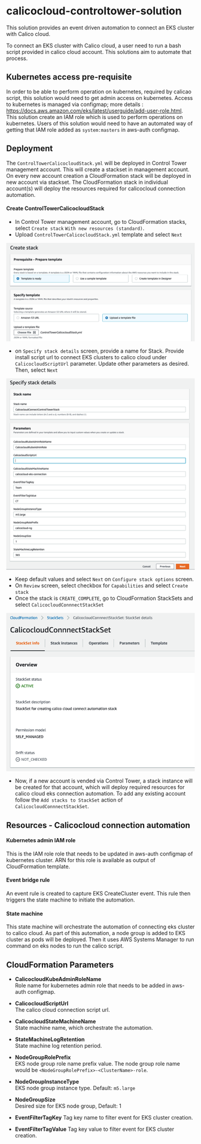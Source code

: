 # calicocloud-controltower-solution

This solution provides an event driven automation to connect an EKS cluster with Calico cloud.

To connect an EKS cluster with Calico cloud, a user need to run a bash script provided in calico cloud account. This solutions aim to automate that process.

## Kubernetes access pre-requisite
In order to be able to perform operation on kubernetes, required by calicao script, this solution would need to get admin access on kubernetes. Access to kubernetes is managed via configmap; more details : https://docs.aws.amazon.com/eks/latest/userguide/add-user-role.html.
This solution create an IAM role which is used to perform operations on kubernetes. Users of this solution would need to have an automated way of getting that IAM role added as `system:masters` in aws-auth configmap.

## Deployment
The `ControlTowerCalicocloudStack.yml` will be deployed in Control Tower management account. This will create a stackset in management account. On every new account creation a CloudFormation stack will be deployed in new account via stackset. The CloudFormation stack in individual account(s) will deploy the resources required for calicocloud connection automation.

#### Create ControlTowerCalicocloudStack
* In Control Tower management account, go to CloudFormation stacks, select `Create stack` `With new resources (standard)`.
* Upload `ControlTowerCalicocloudStack.yml` template and select `Next`   

![Create stack](./resources/imgs/1.png)

* on `Specify stack details` screen, provide a name for Stack. Provide install script url to connect EKS clusters to calico cloud under `CalicocloudScriptUrl` parameter. Update other parameters as desired. Then, select `Next`

![Create stack](./resources/imgs/2.png)

* Keep default values and select `Next` on `Configure stack options` screen.
* On `Review` screen, select checkbox for `Capabilities` and select `Create stack`
* Once the stack is `CREATE_COMPLETE`, go to CloudFormation StackSets and select `CalicocloudConnnectStackSet`

![Create stack](./resources/imgs/3.png)

* Now, if a new account is vended via Control Tower, a stack instance will be created for that account, which will deploy required resources for calico cloud eks connection automation. To add any existing account follow the `Add stacks to StackSet` action of `CalicocloudConnnectStackSet`.

## Resources - Calicocloud connection automation

#### Kubernetes admin IAM role   
This is the IAM role role that needs to be updated in aws-auth configmap of kubernetes cluster. ARN for this role is available as output of CloudFormation template.
#### Event bridge rule  
An event rule is created to capture EKS CreateCluster event. This rule then triggers the state machine to initiate the automation.
#### State machine   
This state machine will orchestrate the automation of connecting eks cluster to calico cloud. As part of this automation, a node group is added to EKS cluster as pods will be deployed. Then it uses AWS Systems Manager to run command on eks nodes to run the calico script.

## CloudFormation Parameters
* **CalicocloudKubeAdminRoleName**   
Role name for kubernetes admin role that needs to be added in aws-auth configmap.

*  **CalicocloudScriptUrl**   
The calico cloud connection script url.

* **CalicocloudStateMachineName**   
State machine name, which orchestrate the automation.

* **StateMachineLogRetention**   
State machine log retention period.

* **NodeGroupRolePrefix**   
EKS node group role name prefix value. The node group role name would be `<NodeGroupRolePrefix>-<ClusterName>-role`.

* **NodeGroupInstanceType**   
EKS node group instance type. Default: `m5.large`

* **NodeGroupSize**   
Desired size for EKS node group, Default: 1

* **EventFilterTagKey**
Tag key name to filter event for EKS cluster creation.

* **EventFilterTagValue**
Tag key value to filter event for EKS cluster creation.

